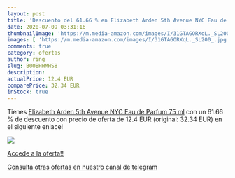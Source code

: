 ```yaml
---
layout: post
title: 'Descuento del 61.66 % en Elizabeth Arden 5th Avenue NYC Eau de Pa'
date: 2020-07-09 03:31:16
thumbnailImage: 'https://m.media-amazon.com/images/I/31GTAGORXqL._SL200_.jpg'
images: [ 'https://m.media-amazon.com/images/I/31GTAGORXqL._SL200_.jpg' ]
comments: true
category: ofertas
author: ring
slug: B00BHHMHS8
description:
actualPrice: 12.4 EUR
comparePrice: 32.34 EUR
inStock: true
---
```


Tienes [Elizabeth Arden 5th Avenue NYC Eau de Parfum 75 ml](https://www.amazon.com/dp/B00BHHMHS8/?tag=redken08-20) con un 61.66 % de descuento con precio de oferta de 12.4 EUR (original: 32.34 EUR) en el siguiente enlace!

[![](https://m.media-amazon.com/images/I/31GTAGORXqL._SL200_.jpg)](https://www.amazon.com/dp/B00BHHMHS8/?tag=redken08-20)

[Accede a la oferta!!](https://www.amazon.com/dp/B00BHHMHS8/?tag=redken08-20)

[Consulta otras ofertas en nuestro canal de telegram](https://t.me/s/ofertas25)
